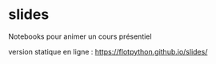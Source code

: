 # slides

Notebooks pour animer un cours présentiel

version statique en ligne : <https://flotpython.github.io/slides/>

